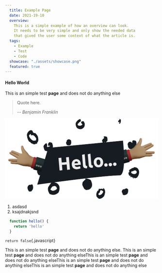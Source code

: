 ```yaml
---
  title: Example Page
  date: 2021-19-10
  overview:
    This is a simple example of how an overview can look.
    It needs to be very simple and only show the needed data
    that gived the user some context of what the article is.
  tags:
    - Example
    - Test
    - Code
  showcase: "./assets/showcase.png"
  featured: true
---
```


#### Hello World

This is an simple test **page** and does not do anything else


> Quote here.
>
> -- <cite>Benjamin Franklin</cite>

![alt](./assets/hello.png)

1. asdasd
1. ksajdnakjsnd

```js
  function hello() {
    return 'hello'
  }
```

`return false`{.javascript}

This is an simple test **page** and does not do anything else.
This is an simple test **page** and does not do anything elseThis is an simple test **page** and does not do anything elseThis is an simple test **page** and does not do anything elseThis is an simple test **page** and does not do anything else  
